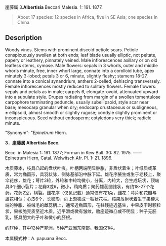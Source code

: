 崖藤属
3.**Albertisia** Beccari Malesia. 1: 161. 1877.

> About 17 species: 12 species in Africa, five in SE Asia; one species in China.


## Description
Woody vines. Stems with prominent discoid petiole scars. Petiole conspicuously swollen at both ends; leaf blade usually elliptic, not peltate, papery or leathery, pinnately veined. Male inflorescences axillary or on old leafless stems, cymose. Male flowers: sepals in 3 whorls, outer and middle whorls minute, free, inner whorl large, connate into a corolloid tube, apex minutely 3-lobed; petals 3 or 6, minute, slightly fleshy; stamens 18-27, connate into a conical synandrium, anthers 2-celled, dehiscing transversely. Female inflorescences mostly reduced to solitary flowers. Female flowers: sepals and petals as in male; carpels 6, elongate-ovoid, attenuated upward into a subulate style. Drupes radiating from margin of a swollen tomentulose carpophore terminating peduncle, usually subellipsoid, style scar near base; mesocarp granular when dry; endocarp crustaceous or subligneous, ± ellipsoid, almost smooth or slightly rugose; condyle slightly prominent or inconspicuous. Seed without endosperm; cotyledons very thick; radicle minute.

  "Synonym": "*Epinetrum* Hiern.

**3．崖藤属 Albertisia Becc.**

Becc. in Malesia 1: 161. 1877; Forman in Kew Bull. 30: 82. 1975. ——Epinetrum Hiern, Catal. Welwitsch Afr. Pl. 1: 21. 1896.

木质藤本，枝具凸起的盘状叶痕。叶柄两端明显肿胀，非盾状着生；叶纸质或革质，常为椭圆形，具羽状脉，侧脉基部沿中脉下延。雄花序腋生或生于老枝上，聚伞花序，雄花；萼片3轮，外轮和中轮均微小，分离，内轮大，合生成坛状，顶端具3个细小裂片；花瓣3或6，微小，稍肉质；聚药雄蕊圆锥状，有约18-27个花药，花药2室，横裂。雌花序（仅见记载）通常仅有花1朵，雌花：萼片和花瓣与雄花相似；心皮6个，长卵形，向上渐狭成一钻状花柱。核果放射状着生于果梗末端的肿胀、被绒毛的雌蕊柄上，通常近椭圆形，花柱残迹近基生，中果皮干时颗粒状，果核脆壳质至近木质，近平滑或微有皱纹，胎座迹微凸或不明显；种子无胚乳，胚具肥大的子叶和微小的胚根。

约17种，其中12种产非洲，5种产亚洲东南部。我国仅1种。

本属模式种：A. papuana Becc.
